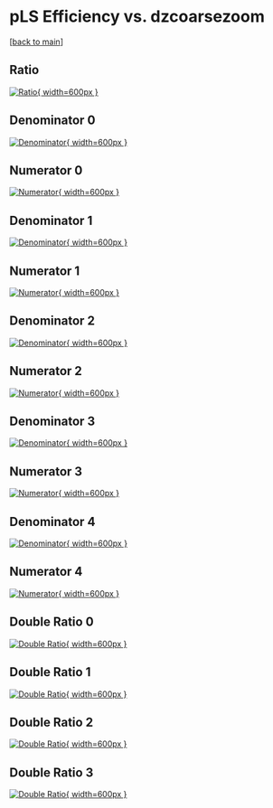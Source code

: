 # pLS Efficiency vs. dzcoarsezoom

[[back to main](./)]



## Ratio

[![Ratio](../mtv/var/pLS_xtr_321_0_eff_dzcoarsezoom.png){ width=600px }](../mtv/var/pLS_xtr_321_0_eff_dzcoarsezoom.pdf)

## Denominator 0

[![Denominator](../mtv/den/pLS_xtr_321_0_eff_dzcoarsezoom_den0.png){ width=600px }](../mtv/den/pLS_xtr_321_0_eff_dzcoarsezoom_den0.pdf)

## Numerator 0

[![Numerator](../mtv/num/pLS_xtr_321_0_eff_dzcoarsezoom_num0.png){ width=600px }](../mtv/num/pLS_xtr_321_0_eff_dzcoarsezoom_num0.pdf)

## Denominator 1

[![Denominator](../mtv/den/pLS_xtr_321_0_eff_dzcoarsezoom_den1.png){ width=600px }](../mtv/den/pLS_xtr_321_0_eff_dzcoarsezoom_den1.pdf)

## Numerator 1

[![Numerator](../mtv/num/pLS_xtr_321_0_eff_dzcoarsezoom_num1.png){ width=600px }](../mtv/num/pLS_xtr_321_0_eff_dzcoarsezoom_num1.pdf)

## Denominator 2

[![Denominator](../mtv/den/pLS_xtr_321_0_eff_dzcoarsezoom_den2.png){ width=600px }](../mtv/den/pLS_xtr_321_0_eff_dzcoarsezoom_den2.pdf)

## Numerator 2

[![Numerator](../mtv/num/pLS_xtr_321_0_eff_dzcoarsezoom_num2.png){ width=600px }](../mtv/num/pLS_xtr_321_0_eff_dzcoarsezoom_num2.pdf)

## Denominator 3

[![Denominator](../mtv/den/pLS_xtr_321_0_eff_dzcoarsezoom_den3.png){ width=600px }](../mtv/den/pLS_xtr_321_0_eff_dzcoarsezoom_den3.pdf)

## Numerator 3

[![Numerator](../mtv/num/pLS_xtr_321_0_eff_dzcoarsezoom_num3.png){ width=600px }](../mtv/num/pLS_xtr_321_0_eff_dzcoarsezoom_num3.pdf)

## Denominator 4

[![Denominator](../mtv/den/pLS_xtr_321_0_eff_dzcoarsezoom_den4.png){ width=600px }](../mtv/den/pLS_xtr_321_0_eff_dzcoarsezoom_den4.pdf)

## Numerator 4

[![Numerator](../mtv/num/pLS_xtr_321_0_eff_dzcoarsezoom_num4.png){ width=600px }](../mtv/num/pLS_xtr_321_0_eff_dzcoarsezoom_num4.pdf)

## Double Ratio 0

[![Double Ratio](../mtv/ratio/pLS_xtr_321_0_eff_dzcoarsezoom_ratio0.png){ width=600px }](../mtv/ratio/pLS_xtr_321_0_eff_dzcoarsezoom_ratio0.pdf)

## Double Ratio 1

[![Double Ratio](../mtv/ratio/pLS_xtr_321_0_eff_dzcoarsezoom_ratio1.png){ width=600px }](../mtv/ratio/pLS_xtr_321_0_eff_dzcoarsezoom_ratio1.pdf)

## Double Ratio 2

[![Double Ratio](../mtv/ratio/pLS_xtr_321_0_eff_dzcoarsezoom_ratio2.png){ width=600px }](../mtv/ratio/pLS_xtr_321_0_eff_dzcoarsezoom_ratio2.pdf)

## Double Ratio 3

[![Double Ratio](../mtv/ratio/pLS_xtr_321_0_eff_dzcoarsezoom_ratio3.png){ width=600px }](../mtv/ratio/pLS_xtr_321_0_eff_dzcoarsezoom_ratio3.pdf)

